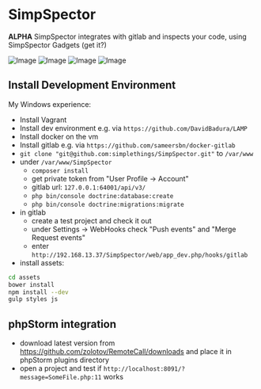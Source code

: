 SimpSpector
===========

**ALPHA** SimpSpector integrates with gitlab and inspects your code, using SimpSpector Gadgets (get it?)

![Image](../master/docs/dashboard.png?raw=true)
![Image](../master/docs/project.png?raw=true)
![Image](../master/docs/commit.png?raw=true)
![Image](../master/docs/commit2.png?raw=true)


Install Development Environment
-------------------------------

My Windows experience:
* Install Vagrant
* Install dev environment e.g. via `https://github.com/DavidBadura/LAMP`
* Install docker on the vm
* Install gitlab e.g. via `https://github.com/sameersbn/docker-gitlab`
* `git clone "git@github.com:simplethings/SimpSpector.git"` to `/var/www`
* under `/var/www/SimpSpector`
  * `composer install`
  * get private token from "User Profile -> Account"
  * gitlab url: `127.0.0.1:64001/api/v3/`
  * `php bin/console doctrine:database:create`
  * `php bin/console doctrine:migrations:migrate`
* in gitlab
  * create a test project and check it out
  * under Settings -> WebHooks check "Push events" and "Merge Request events"
  * enter `http://192.168.13.37/SimpSpector/web/app_dev.php/hooks/gitlab`
* install assets:

```bash
cd assets
bower install
npm install --dev
gulp styles js

```

phpStorm integration
--------------------
* download latest version from https://github.com/zolotov/RemoteCall/downloads and place it in phpStorm plugins directory
* open a project and test if `http://localhost:8091/?message=SomeFile.php:11` works


